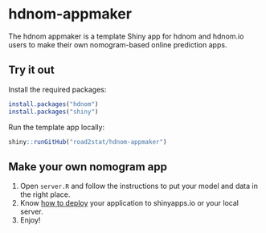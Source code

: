 
# hdnom-appmaker

The hdnom appmaker is a template Shiny app for hdnom and hdnom.io users to make
their own nomogram-based online prediction apps.

## Try it out

Install the required packages:

```r
install.packages("hdnom")
install.packages("shiny")
```

Run the template app locally:

```r
shiny::runGitHub("road2stat/hdnom-appmaker")
```

## Make your own nomogram app

1. Open `server.R` and follow the instructions to put your model and data
   in the right place.
2. Know [how to deploy](http://shiny.rstudio.com/deploy/) your application
   to shinyapps.io or your local server.
3. Enjoy!
